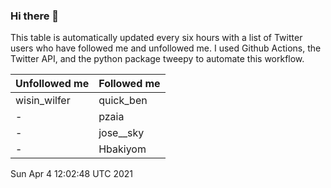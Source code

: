 ### Hi there 👋

This table is automatically updated every six hours with a list of Twitter users who have followed me and unfollowed me. I used Github Actions, the Twitter API, and the python package tweepy to automate this workflow.

| Unfollowed me |  Followed me |
| --- | --- |
|wisin_wilfer|quick_ben|
|-|pzaia|
|-|jose__sky|
|-|Hbakiyom|
Sun Apr  4 12:02:48 UTC 2021
